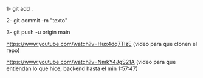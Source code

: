 1- git add .

2- git commit -m "texto"

3- git push -u origin main



https://www.youtube.com/watch?v=Hux4dq7TIzE (video para que clonen el repo)


https://www.youtube.com/watch?v=NmkY4JgS21A (video para que entiendan lo que hice, backend hasta el min 1:57:47)


